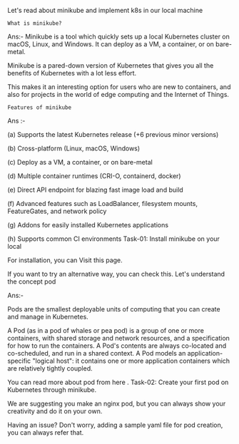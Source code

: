Let's read about minikube and implement k8s in our local machine

    What is minikube?

Ans:- Minikube is a tool which quickly sets up a local Kubernetes cluster on macOS, Linux, and Windows. It can deploy as a VM, a container, or on bare-metal.

Minikube is a pared-down version of Kubernetes that gives you all the benefits of Kubernetes with a lot less effort.

This makes it an interesting option for users who are new to containers, and also for projects in the world of edge computing and the Internet of Things.

    Features of minikube

Ans :-

(a) Supports the latest Kubernetes release (+6 previous minor versions)

(b) Cross-platform (Linux, macOS, Windows)

(c) Deploy as a VM, a container, or on bare-metal

(d) Multiple container runtimes (CRI-O, containerd, docker)

(e) Direct API endpoint for blazing fast image load and build

(f) Advanced features such as LoadBalancer, filesystem mounts, FeatureGates, and network policy

(g) Addons for easily installed Kubernetes applications

(h) Supports common CI environments
Task-01:
Install minikube on your local

For installation, you can Visit this page.

If you want to try an alternative way, you can check this.
Let's understand the concept pod

Ans:-

Pods are the smallest deployable units of computing that you can create and manage in Kubernetes.

A Pod (as in a pod of whales or pea pod) is a group of one or more containers, with shared storage and network resources, and a specification for how to run the containers. A Pod's contents are always co-located and co-scheduled, and run in a shared context. A Pod models an application-specific "logical host": it contains one or more application containers which are relatively tightly coupled.

You can read more about pod from here .
Task-02:
Create your first pod on Kubernetes through minikube.

We are suggesting you make an nginx pod, but you can always show your creativity and do it on your own.

Having an issue? Don't worry, adding a sample yaml file for pod creation, you can always refer that.


